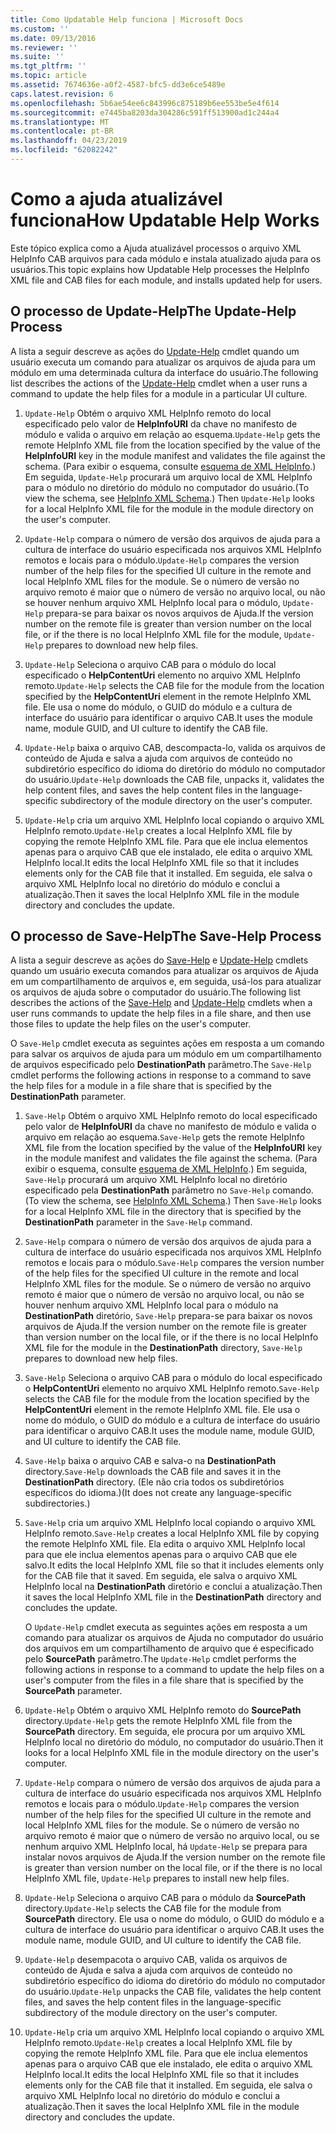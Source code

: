 ```yaml
---
title: Como Updatable Help funciona | Microsoft Docs
ms.custom: ''
ms.date: 09/13/2016
ms.reviewer: ''
ms.suite: ''
ms.tgt_pltfrm: ''
ms.topic: article
ms.assetid: 7674636e-a0f2-4587-bfc5-dd3e6ce5489e
caps.latest.revision: 6
ms.openlocfilehash: 5b6ae54ee6c843996c875189b6ee553be5e4f614
ms.sourcegitcommit: e7445ba8203da304286c591ff513900ad1c244a4
ms.translationtype: MT
ms.contentlocale: pt-BR
ms.lasthandoff: 04/23/2019
ms.locfileid: "62082242"
---
```

# <a name="how-updatable-help-works"></a><span data-ttu-id="22812-102">Como a ajuda atualizável funciona</span><span class="sxs-lookup"><span data-stu-id="22812-102">How Updatable Help Works</span></span>

<span data-ttu-id="22812-103">Este tópico explica como a Ajuda atualizável processos o arquivo XML HelpInfo CAB arquivos para cada módulo e instala atualizado ajuda para os usuários.</span><span class="sxs-lookup"><span data-stu-id="22812-103">This topic explains how Updatable Help processes the HelpInfo XML file and CAB files for each module, and installs updated help for users.</span></span>

## <a name="the-update-help-process"></a><span data-ttu-id="22812-104">O processo de Update-Help</span><span class="sxs-lookup"><span data-stu-id="22812-104">The Update-Help Process</span></span>

<span data-ttu-id="22812-105">A lista a seguir descreve as ações do [Update-Help](/powershell/module/Microsoft.PowerShell.Core/Update-Help) cmdlet quando um usuário executa um comando para atualizar os arquivos de ajuda para um módulo em uma determinada cultura da interface do usuário.</span><span class="sxs-lookup"><span data-stu-id="22812-105">The following list describes the actions of the [Update-Help](/powershell/module/Microsoft.PowerShell.Core/Update-Help) cmdlet when a user runs a command to update the help files for a module in a particular UI culture.</span></span>

1. <span data-ttu-id="22812-106">`Update-Help` Obtém o arquivo XML HelpInfo remoto do local especificado pelo valor de **HelpInfoURI** da chave no manifesto de módulo e valida o arquivo em relação ao esquema.</span><span class="sxs-lookup"><span data-stu-id="22812-106">`Update-Help` gets the remote HelpInfo XML file from the location specified by the value of the **HelpInfoURI** key in the module manifest and validates the file against the schema.</span></span> <span data-ttu-id="22812-107">(Para exibir o esquema, consulte [esquema de XML HelpInfo](./helpinfo-xml-schema.md).) Em seguida, `Update-Help` procurará um arquivo local de XML HelpInfo para o módulo no diretório do módulo no computador do usuário.</span><span class="sxs-lookup"><span data-stu-id="22812-107">(To view the schema, see [HelpInfo XML Schema](./helpinfo-xml-schema.md).) Then `Update-Help` looks for a local HelpInfo XML file for the module in the module directory on the user's computer.</span></span>

2. <span data-ttu-id="22812-108">`Update-Help` compara o número de versão dos arquivos de ajuda para a cultura de interface do usuário especificada nos arquivos XML HelpInfo remotos e locais para o módulo.</span><span class="sxs-lookup"><span data-stu-id="22812-108">`Update-Help` compares the version number of the help files for the specified UI culture in the remote and local HelpInfo XML files for the module.</span></span> <span data-ttu-id="22812-109">Se o número de versão no arquivo remoto é maior que o número de versão no arquivo local, ou não se houver nenhum arquivo XML HelpInfo local para o módulo, `Update-Help` prepara-se para baixar os novos arquivos de Ajuda.</span><span class="sxs-lookup"><span data-stu-id="22812-109">If the version number on the remote file is greater than version number on the local file, or if the there is no local HelpInfo XML file for the module, `Update-Help` prepares to download new help files.</span></span>

3. <span data-ttu-id="22812-110">`Update-Help` Seleciona o arquivo CAB para o módulo do local especificado o **HelpContentUri** elemento no arquivo XML HelpInfo remoto.</span><span class="sxs-lookup"><span data-stu-id="22812-110">`Update-Help` selects the CAB file for the module from the location specified by the **HelpContentUri** element in the remote HelpInfo XML file.</span></span> <span data-ttu-id="22812-111">Ele usa o nome do módulo, o GUID do módulo e a cultura de interface do usuário para identificar o arquivo CAB.</span><span class="sxs-lookup"><span data-stu-id="22812-111">It uses the module name, module GUID, and UI culture to identify the CAB file.</span></span>

4. <span data-ttu-id="22812-112">`Update-Help` baixa o arquivo CAB, descompacta-lo, valida os arquivos de conteúdo de Ajuda e salva a ajuda com arquivos de conteúdo no subdiretório específico do idioma do diretório do módulo no computador do usuário.</span><span class="sxs-lookup"><span data-stu-id="22812-112">`Update-Help` downloads the CAB file, unpacks it, validates the help content files, and saves the help content files in the language-specific subdirectory of the module directory on the user's computer.</span></span>

5. <span data-ttu-id="22812-113">`Update-Help` cria um arquivo XML HelpInfo local copiando o arquivo XML HelpInfo remoto.</span><span class="sxs-lookup"><span data-stu-id="22812-113">`Update-Help` creates a local HelpInfo XML file by copying the remote HelpInfo XML file.</span></span> <span data-ttu-id="22812-114">Para que ele inclua elementos apenas para o arquivo CAB que ele instalado, ele edita o arquivo XML HelpInfo local.</span><span class="sxs-lookup"><span data-stu-id="22812-114">It edits the local HelpInfo XML file so that it includes elements only for the CAB file that it installed.</span></span> <span data-ttu-id="22812-115">Em seguida, ele salva o arquivo XML HelpInfo local no diretório do módulo e conclui a atualização.</span><span class="sxs-lookup"><span data-stu-id="22812-115">Then it saves the local HelpInfo XML file in the module directory and concludes the update.</span></span>

## <a name="the-save-help-process"></a><span data-ttu-id="22812-116">O processo de Save-Help</span><span class="sxs-lookup"><span data-stu-id="22812-116">The Save-Help Process</span></span>

<span data-ttu-id="22812-117">A lista a seguir descreve as ações do [Save-Help](/powershell/module/Microsoft.PowerShell.Core/Save-Help) e [Update-Help](/powershell/module/Microsoft.PowerShell.Core/Update-Help) cmdlets quando um usuário executa comandos para atualizar os arquivos de Ajuda em um compartilhamento de arquivos e, em seguida, usá-los para atualizar os arquivos de ajuda sobre o computador do usuário.</span><span class="sxs-lookup"><span data-stu-id="22812-117">The following list describes the actions of the [Save-Help](/powershell/module/Microsoft.PowerShell.Core/Save-Help) and [Update-Help](/powershell/module/Microsoft.PowerShell.Core/Update-Help) cmdlets when a user runs commands to update the help files in a file share, and then use those files to update the help files on the user's computer.</span></span>

<span data-ttu-id="22812-118">O `Save-Help` cmdlet executa as seguintes ações em resposta a um comando para salvar os arquivos de ajuda para um módulo em um compartilhamento de arquivos especificado pelo **DestinationPath** parâmetro.</span><span class="sxs-lookup"><span data-stu-id="22812-118">The `Save-Help` cmdlet performs the following actions in response to a command to save the help files for a module in a file share that is specified by the **DestinationPath** parameter.</span></span>

1. <span data-ttu-id="22812-119">`Save-Help` Obtém o arquivo XML HelpInfo remoto do local especificado pelo valor de **HelpInfoURI** da chave no manifesto de módulo e valida o arquivo em relação ao esquema.</span><span class="sxs-lookup"><span data-stu-id="22812-119">`Save-Help` gets  the remote HelpInfo XML file from the location specified by the value of the **HelpInfoURI** key in the module manifest and validates the file against the schema.</span></span> <span data-ttu-id="22812-120">(Para exibir o esquema, consulte [esquema de XML HelpInfo](./helpinfo-xml-schema.md).) Em seguida, `Save-Help` procurará um arquivo XML HelpInfo local no diretório especificado pela **DestinationPath** parâmetro no `Save-Help` comando.</span><span class="sxs-lookup"><span data-stu-id="22812-120">(To view the schema, see [HelpInfo XML Schema](./helpinfo-xml-schema.md).) Then `Save-Help` looks for a local HelpInfo XML file in the directory that is specified by the **DestinationPath** parameter in the `Save-Help` command.</span></span>

2. <span data-ttu-id="22812-121">`Save-Help` compara o número de versão dos arquivos de ajuda para a cultura de interface do usuário especificada nos arquivos XML HelpInfo remotos e locais para o módulo.</span><span class="sxs-lookup"><span data-stu-id="22812-121">`Save-Help` compares the version number of the help files for the specified UI culture in the remote and local HelpInfo XML files for the module.</span></span> <span data-ttu-id="22812-122">Se o número de versão no arquivo remoto é maior que o número de versão no arquivo local, ou não se houver nenhum arquivo XML HelpInfo local para o módulo na **DestinationPath** diretório, `Save-Help` prepara-se para baixar os novos arquivos de Ajuda.</span><span class="sxs-lookup"><span data-stu-id="22812-122">If the version number on the remote file is greater than version number on the local file, or if the there is no local HelpInfo XML file for the module in the **DestinationPath** directory, `Save-Help` prepares to download new help files.</span></span>

3. <span data-ttu-id="22812-123">`Save-Help` Seleciona o arquivo CAB para o módulo do local especificado o **HelpContentUri** elemento no arquivo XML HelpInfo remoto.</span><span class="sxs-lookup"><span data-stu-id="22812-123">`Save-Help` selects the CAB file for the module from the location specified by the **HelpContentUri** element in the remote HelpInfo XML file.</span></span> <span data-ttu-id="22812-124">Ele usa o nome do módulo, o GUID do módulo e a cultura de interface do usuário para identificar o arquivo CAB.</span><span class="sxs-lookup"><span data-stu-id="22812-124">It uses the module name, module GUID, and UI culture to identify the CAB file.</span></span>

4. <span data-ttu-id="22812-125">`Save-Help` baixa o arquivo CAB e salva-o na **DestinationPath** directory.</span><span class="sxs-lookup"><span data-stu-id="22812-125">`Save-Help` downloads the CAB file and saves it in the **DestinationPath** directory.</span></span> <span data-ttu-id="22812-126">(Ele não cria todos os subdiretórios específicos do idioma.)</span><span class="sxs-lookup"><span data-stu-id="22812-126">(It does not create any language-specific subdirectories.)</span></span>

5. <span data-ttu-id="22812-127">`Save-Help` cria um arquivo XML HelpInfo local copiando o arquivo XML HelpInfo remoto.</span><span class="sxs-lookup"><span data-stu-id="22812-127">`Save-Help` creates a local HelpInfo XML file by copying the remote HelpInfo XML file.</span></span> <span data-ttu-id="22812-128">Ela edita o arquivo XML HelpInfo local para que ele inclua elementos apenas para o arquivo CAB que ele salvo.</span><span class="sxs-lookup"><span data-stu-id="22812-128">It edits the local HelpInfo XML file so that it includes elements only for the CAB file that it saved.</span></span> <span data-ttu-id="22812-129">Em seguida, ele salva o arquivo XML HelpInfo local na **DestinationPath** diretório e conclui a atualização.</span><span class="sxs-lookup"><span data-stu-id="22812-129">Then it saves the local HelpInfo XML file in the  **DestinationPath** directory and concludes the update.</span></span>

   <span data-ttu-id="22812-130">O `Update-Help` cmdlet executa as seguintes ações em resposta a um comando para atualizar os arquivos de Ajuda no computador do usuário dos arquivos em um compartilhamento de arquivo que é especificado pelo **SourcePath** parâmetro.</span><span class="sxs-lookup"><span data-stu-id="22812-130">The `Update-Help` cmdlet performs the following actions in response to a command to update the help files on a user's computer from the files in a file share that is specified by the **SourcePath** parameter.</span></span>

1. <span data-ttu-id="22812-131">`Update-Help` Obtém o arquivo XML HelpInfo remoto do **SourcePath** directory.</span><span class="sxs-lookup"><span data-stu-id="22812-131">`Update-Help` gets the remote HelpInfo XML file from the **SourcePath** directory.</span></span> <span data-ttu-id="22812-132">Em seguida, ele procura por um arquivo XML HelpInfo local no diretório do módulo, no computador do usuário.</span><span class="sxs-lookup"><span data-stu-id="22812-132">Then it looks for a local HelpInfo XML file in the module directory on the user's computer.</span></span>

2. <span data-ttu-id="22812-133">`Update-Help` compara o número de versão dos arquivos de ajuda para a cultura de interface do usuário especificada nos arquivos XML HelpInfo remotos e locais para o módulo.</span><span class="sxs-lookup"><span data-stu-id="22812-133">`Update-Help` compares the version number of the help files for the specified UI culture in the remote and local HelpInfo XML files for the module.</span></span> <span data-ttu-id="22812-134">Se o número de versão no arquivo remoto é maior que o número de versão no arquivo local, ou se nenhum arquivo XML HelpInfo local, há `Update-Help` se prepara para instalar novos arquivos de Ajuda.</span><span class="sxs-lookup"><span data-stu-id="22812-134">If the version number on the remote file is greater than version number on the local file, or if the there is no local HelpInfo XML file, `Update-Help` prepares to install new help files.</span></span>

3. <span data-ttu-id="22812-135">`Update-Help` Seleciona o arquivo CAB para o módulo da **SourcePath** directory.</span><span class="sxs-lookup"><span data-stu-id="22812-135">`Update-Help` selects the CAB file for the module from **SourcePath** directory.</span></span> <span data-ttu-id="22812-136">Ele usa o nome do módulo, o GUID do módulo e a cultura de interface do usuário para identificar o arquivo CAB.</span><span class="sxs-lookup"><span data-stu-id="22812-136">It uses the module name, module GUID, and UI culture to identify the CAB file.</span></span>

4. <span data-ttu-id="22812-137">`Update-Help` desempacota o arquivo CAB, valida os arquivos de conteúdo de Ajuda e salva a ajuda com arquivos de conteúdo no subdiretório específico do idioma do diretório do módulo no computador do usuário.</span><span class="sxs-lookup"><span data-stu-id="22812-137">`Update-Help` unpacks the CAB file, validates the help content files, and saves the help content files in the language-specific subdirectory of the module directory on the user's computer.</span></span>

5. <span data-ttu-id="22812-138">`Update-Help` cria um arquivo XML HelpInfo local copiando o arquivo XML HelpInfo remoto.</span><span class="sxs-lookup"><span data-stu-id="22812-138">`Update-Help` creates a local HelpInfo XML file by copying the remote HelpInfo XML file.</span></span> <span data-ttu-id="22812-139">Para que ele inclua elementos apenas para o arquivo CAB que ele instalado, ele edita o arquivo XML HelpInfo local.</span><span class="sxs-lookup"><span data-stu-id="22812-139">It edits the local HelpInfo XML file so that it includes elements only for the CAB file that it installed.</span></span> <span data-ttu-id="22812-140">Em seguida, ele salva o arquivo XML HelpInfo local no diretório do módulo e conclui a atualização.</span><span class="sxs-lookup"><span data-stu-id="22812-140">Then it saves the local HelpInfo XML file in the module directory and concludes the update.</span></span>